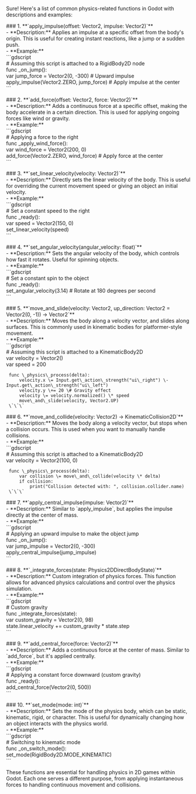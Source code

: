 Sure\! Here's a list of common physics-related functions in Godot with descriptions and examples:

\#\#\# 1\. \*\*\`apply\_impulse(offset: Vector2, impulse: Vector2)\`\*\*  
   \- \*\*Description:\*\* Applies an impulse at a specific offset from the body's origin. This is useful for creating instant reactions, like a jump or a sudden push.  
   \- \*\*Example:\*\*  
     \`\`\`gdscript  
     \# Assuming this script is attached to a RigidBody2D node  
     func \_on\_jump():  
         var jump\_force \= Vector2(0, \-300) \# Upward impulse  
         apply\_impulse(Vector2.ZERO, jump\_force) \# Apply impulse at the center  
     \`\`\`

\#\#\# 2\. \*\*\`add\_force(offset: Vector2, force: Vector2)\`\*\*  
   \- \*\*Description:\*\* Adds a continuous force at a specific offset, making the body accelerate in a certain direction. This is used for applying ongoing forces like wind or gravity.  
   \- \*\*Example:\*\*  
     \`\`\`gdscript  
     \# Applying a force to the right  
     func \_apply\_wind\_force():  
         var wind\_force \= Vector2(200, 0\)  
         add\_force(Vector2.ZERO, wind\_force) \# Apply force at the center  
     \`\`\`

\#\#\# 3\. \*\*\`set\_linear\_velocity(velocity: Vector2)\`\*\*  
   \- \*\*Description:\*\* Directly sets the linear velocity of the body. This is useful for overriding the current movement speed or giving an object an initial velocity.  
   \- \*\*Example:\*\*  
     \`\`\`gdscript  
     \# Set a constant speed to the right  
     func \_ready():  
         var speed \= Vector2(150, 0\)  
         set\_linear\_velocity(speed)  
     \`\`\`

\#\#\# 4\. \*\*\`set\_angular\_velocity(angular\_velocity: float)\`\*\*  
   \- \*\*Description:\*\* Sets the angular velocity of the body, which controls how fast it rotates. Useful for spinning objects.  
   \- \*\*Example:\*\*  
     \`\`\`gdscript  
     \# Set a constant spin to the object  
     func \_ready():  
         set\_angular\_velocity(3.14) \# Rotate at 180 degrees per second  
     \`\`\`

\#\#\# 5\. \*\*\`move\_and\_slide(velocity: Vector2, up\_direction: Vector2 \= Vector2(0, \-1)) \-\> Vector2\`\*\*  
   \- \*\*Description:\*\* Moves the body along a velocity vector, and slides along surfaces. This is commonly used in kinematic bodies for platformer-style movement.  
   \- \*\*Example:\*\*  
     \`\`\`gdscript  
     \# Assuming this script is attached to a KinematicBody2D  
     var velocity \= Vector2()  
     var speed \= 200

     func \_physics\_process(delta):  
         velocity.x \= Input.get\_action\_strength("ui\_right") \- Input.get\_action\_strength("ui\_left")  
         velocity.y \+= 20 \# Gravity effect  
         velocity \= velocity.normalized() \* speed  
         move\_and\_slide(velocity, Vector2.UP)  
     \`\`\`

\#\#\# 6\. \*\*\`move\_and\_collide(velocity: Vector2) \-\> KinematicCollision2D\`\*\*  
   \- \*\*Description:\*\* Moves the body along a velocity vector, but stops when a collision occurs. This is used when you want to manually handle collisions.  
   \- \*\*Example:\*\*  
     \`\`\`gdscript  
     \# Assuming this script is attached to a KinematicBody2D  
     var velocity \= Vector2(100, 0\)

     func \_physics\_process(delta):  
         var collision \= move\_and\_collide(velocity \* delta)  
         if collision:  
             print("Collision detected with: ", collision.collider.name)  
     \`\`\`

\#\#\# 7\. \*\*\`apply\_central\_impulse(impulse: Vector2)\`\*\*  
   \- \*\*Description:\*\* Similar to \`apply\_impulse\`, but applies the impulse directly at the center of mass.  
   \- \*\*Example:\*\*  
     \`\`\`gdscript  
     \# Applying an upward impulse to make the object jump  
     func \_on\_jump():  
         var jump\_impulse \= Vector2(0, \-300)  
         apply\_central\_impulse(jump\_impulse)  
     \`\`\`

\#\#\# 8\. \*\*\`\_integrate\_forces(state: Physics2DDirectBodyState)\`\*\*  
   \- \*\*Description:\*\* Custom integration of physics forces. This function allows for advanced physics calculations and control over the physics simulation.  
   \- \*\*Example:\*\*  
     \`\`\`gdscript  
     \# Custom gravity  
     func \_integrate\_forces(state):  
         var custom\_gravity \= Vector2(0, 98\)  
         state.linear\_velocity \+= custom\_gravity \* state.step  
     \`\`\`

\#\#\# 9\. \*\*\`add\_central\_force(force: Vector2)\`\*\*  
   \- \*\*Description:\*\* Adds a continuous force at the center of mass. Similar to \`add\_force\`, but it's applied centrally.  
   \- \*\*Example:\*\*  
     \`\`\`gdscript  
     \# Applying a constant force downward (custom gravity)  
     func \_ready():  
         add\_central\_force(Vector2(0, 500))  
     \`\`\`

\#\#\# 10\. \*\*\`set\_mode(mode: int)\`\*\*  
   \- \*\*Description:\*\* Sets the mode of the physics body, which can be static, kinematic, rigid, or character. This is useful for dynamically changing how an object interacts with the physics world.  
   \- \*\*Example:\*\*  
     \`\`\`gdscript  
     \# Switching to kinematic mode  
     func \_on\_switch\_mode():  
         set\_mode(RigidBody2D.MODE\_KINEMATIC)  
     \`\`\`

These functions are essential for handling physics in 2D games within Godot. Each one serves a different purpose, from applying instantaneous forces to handling continuous movement and collisions.  
